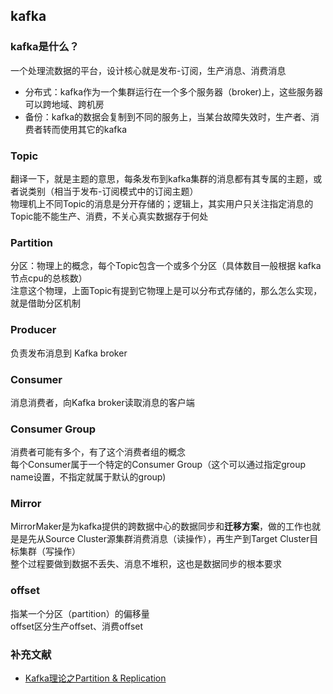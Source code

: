 ## kafka
### kafka是什么？
一个处理流数据的平台，设计核心就是发布-订阅，生产消息、消费消息  
* 分布式：kafka作为一个集群运行在一个多个服务器（broker)上，这些服务器可以跨地域、跨机房  
* 备份：kafka的数据会复制到不同的服务上，当某台故障失效时，生产者、消费者转而使用其它的kafka  
### Topic
翻译一下，就是主题的意思，每条发布到kafka集群的消息都有其专属的主题，或者说类别（相当于发布-订阅模式中的订阅主题）  
物理机上不同Topic的消息是分开存储的；逻辑上，其实用户只关注指定消息的Topic能不能生产、消费，不关心真实数据存于何处  
### Partition
分区：物理上的概念，每个Topic包含一个或多个分区（具体数目一般根据 kafka节点cpu的总核数）  
注意这个物理，上面Topic有提到它物理上是可以分布式存储的，那么怎么实现，就是借助分区机制  
### Producer
负责发布消息到 Kafka broker
### Consumer
消息消费者，向Kafka broker读取消息的客户端
### Consumer Group
消费者可能有多个，有了这个消费者组的概念  
每个Consumer属于一个特定的Consumer Group（这个可以通过指定group name设置，不指定就属于默认的group)  
### Mirror
MirrorMaker是为kafka提供的跨数据中心的数据同步和**迁移方案**，做的工作也就是是先从Source Cluster源集群消费消息（读操作），再生产到Target Cluster目标集群（写操作）   
整个过程要做到数据不丢失、消息不堆积，这也是数据同步的根本要求 
### offset  
指某一个分区（partition）的偏移量  
offset区分生产offset、消费offset
### 补充文献
* [Kafka理论之Partition & Replication](https://yhyr.github.io/2018/12/15/Kafka%E7%90%86%E8%AE%BA%E4%B9%8BPartition-Replication)

